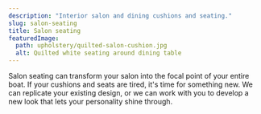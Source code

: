 ```yaml
---
description: "Interior salon and dining cushions and seating."
slug: salon-seating
title: Salon seating
featuredImage:
  path: upholstery/quilted-salon-cushion.jpg
  alt: Quilted white seating around dining table
---
```


Salon seating can transform your salon into the focal point of your entire
boat. If your cushions and seats are tired, it's time for something new. We can
replicate your existing design, or we can work with you to develop a new look
that lets your personality shine through.
